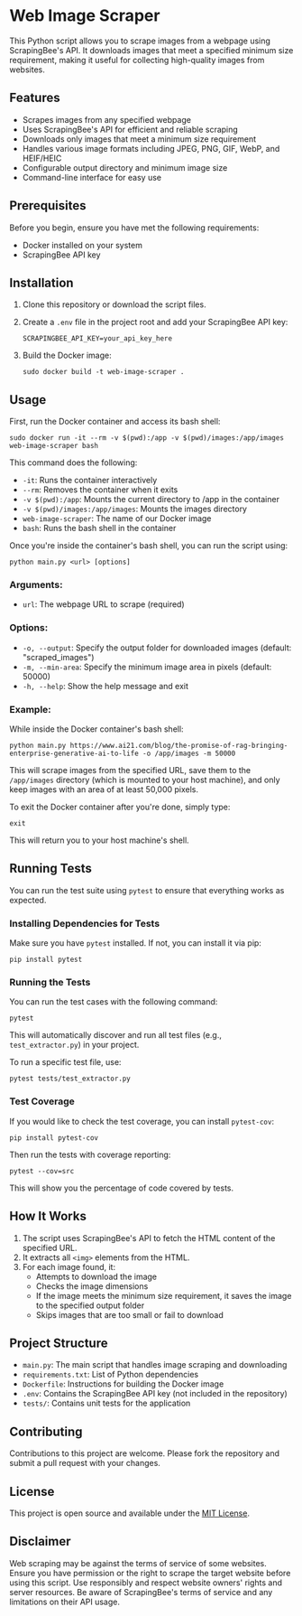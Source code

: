 # Web Image Scraper

This Python script allows you to scrape images from a webpage using ScrapingBee's API. It downloads images that meet a specified minimum size requirement, making it useful for collecting high-quality images from websites.

## Features

- Scrapes images from any specified webpage
- Uses ScrapingBee's API for efficient and reliable scraping
- Downloads only images that meet a minimum size requirement
- Handles various image formats including JPEG, PNG, GIF, WebP, and HEIF/HEIC
- Configurable output directory and minimum image size
- Command-line interface for easy use

## Prerequisites

Before you begin, ensure you have met the following requirements:

- Docker installed on your system
- ScrapingBee API key

## Installation

1. Clone this repository or download the script files.

2. Create a `.env` file in the project root and add your ScrapingBee API key:

   ```
   SCRAPINGBEE_API_KEY=your_api_key_here
   ```

3. Build the Docker image:
   ```
   sudo docker build -t web-image-scraper .
   ```

## Usage

First, run the Docker container and access its bash shell:

```
sudo docker run -it --rm -v $(pwd):/app -v $(pwd)/images:/app/images web-image-scraper bash
```

This command does the following:

- `-it`: Runs the container interactively
- `--rm`: Removes the container when it exits
- `-v $(pwd):/app`: Mounts the current directory to /app in the container
- `-v $(pwd)/images:/app/images`: Mounts the images directory
- `web-image-scraper`: The name of our Docker image
- `bash`: Runs the bash shell in the container

Once you're inside the container's bash shell, you can run the script using:

```
python main.py <url> [options]
```

### Arguments:

- `url`: The webpage URL to scrape (required)

### Options:

- `-o, --output`: Specify the output folder for downloaded images (default: "scraped_images")
- `-m, --min-area`: Specify the minimum image area in pixels (default: 50000)
- `-h, --help`: Show the help message and exit

### Example:

While inside the Docker container's bash shell:

```
python main.py https://www.ai21.com/blog/the-promise-of-rag-bringing-enterprise-generative-ai-to-life -o /app/images -m 50000
```

This will scrape images from the specified URL, save them to the `/app/images` directory (which is mounted to your host machine), and only keep images with an area of at least 50,000 pixels.

To exit the Docker container after you're done, simply type:

```
exit
```

This will return you to your host machine's shell.

## Running Tests

You can run the test suite using `pytest` to ensure that everything works as expected.

### Installing Dependencies for Tests

Make sure you have `pytest` installed. If not, you can install it via pip:

```
pip install pytest
```

### Running the Tests

You can run the test cases with the following command:

```
pytest
```

This will automatically discover and run all test files (e.g., `test_extractor.py`) in your project.

To run a specific test file, use:

```
pytest tests/test_extractor.py
```

### Test Coverage

If you would like to check the test coverage, you can install `pytest-cov`:

```
pip install pytest-cov
```

Then run the tests with coverage reporting:

```
pytest --cov=src
```

This will show you the percentage of code covered by tests.

## How It Works

1. The script uses ScrapingBee's API to fetch the HTML content of the specified URL.
2. It extracts all `<img>` elements from the HTML.
3. For each image found, it:
   - Attempts to download the image
   - Checks the image dimensions
   - If the image meets the minimum size requirement, it saves the image to the specified output folder
   - Skips images that are too small or fail to download

## Project Structure

- `main.py`: The main script that handles image scraping and downloading
- `requirements.txt`: List of Python dependencies
- `Dockerfile`: Instructions for building the Docker image
- `.env`: Contains the ScrapingBee API key (not included in the repository)
- `tests/`: Contains unit tests for the application

## Contributing

Contributions to this project are welcome. Please fork the repository and submit a pull request with your changes.

## License

This project is open source and available under the [MIT License](LICENSE).

## Disclaimer

Web scraping may be against the terms of service of some websites. Ensure you have permission or the right to scrape the target website before using this script. Use responsibly and respect website owners' rights and server resources. Be aware of ScrapingBee's terms of service and any limitations on their API usage.

